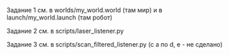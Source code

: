 Задание 1 см. 
  в worlds/my_world.world (там мир) и
  в launch/my_world.launch (там робот)

Задание 2 см. в scripts/laser_listener.py

Задание 3 см. в scripts/scan_filtered_listener.py (c a по d, e - не сделано)
